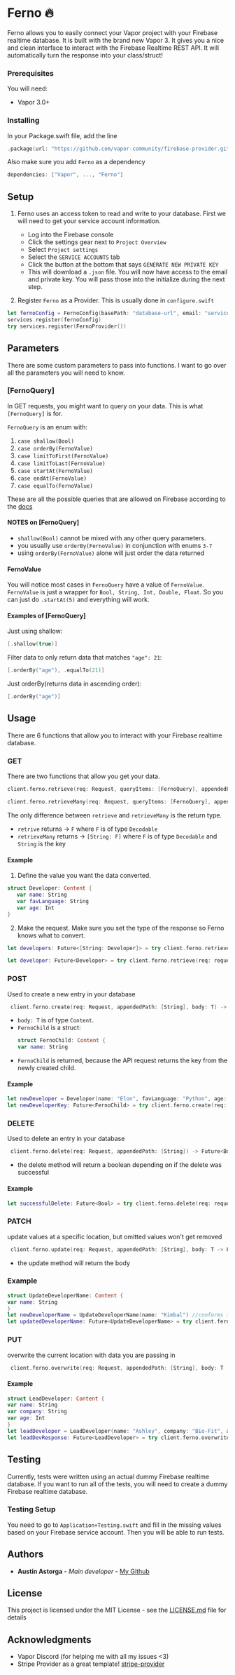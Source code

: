 # Ferno 🔥

Ferno allows you to easily connect your Vapor project with your Firebase realtime database. It is built with the brand new Vapor 3. It gives you a nice and clean interface to interact with the Firebase Realtime REST API. It will automatically turn the response into your class/struct! 

### Prerequisites
You will need:
- Vapor 3.0+

### Installing

In your Package.swift file, add the line

```swift
.package(url: "https://github.com/vapor-community/firebase-provider.git", from: "0.1.0")
```
Also make sure you add `Ferno` as a dependency

```swift
dependencies: ["Vapor", ..., "Ferno"]
```

## Setup

1. Ferno uses an access token to read and write to your database. First we will need to get your service account information.

    * Log into the Firebase console
    * Click the settings gear next to `Project Overview`
    * Select `Project settings`
    * Select the `SERVICE ACCOUNTS` tab
    * Click the button at the bottom that says `GENERATE NEW PRIVATE KEY`
    * This will download a `.json` file. You will now have access to the email and private key. You will pass those into the initialize during the next step.

2. Register `Ferno` as a Provider. This is usually done in `configure.swift`

```swift
let fernoConfig = FernoConfig(basePath: "database-url", email: "service-account-email", privateKey: "private-key")
services.register(fernoConfig)
try services.register(FernoProvider())
```

## Parameters
There are some custom parameters to pass into functions. I want to go over all the parameters you will need to know.

### [FernoQuery]
In GET requests, you might want to query on your data. This is what `[FernoQuery]` is for.

`FernoQuery` is an enum with:
   1. `case shallow(Bool)`
   2. `case orderBy(FernoValue)`
   3. `case limitToFirst(FernoValue)`
   4. `case limitToLast(FernoValue)`
   5. `case startAt(FernoValue)`
   6. `case endAt(FernoValue)`
   7. `case equalTo(FernoValue)`
   
These are all the possible queries that are allowed on Firebase according to the [docs](https://firebase.google.com/docs/reference/rest/database/#section-query-parameters)

#### NOTES on [FernoQuery]
-  `shallow(Bool)` cannot be mixed with any other query parameters.
- you usually use `orderBy(FernoValue)` in conjunction with enums `3-7`
- using `orderBy(FernoValue)` alone will just order the data returned

#### FernoValue
You will notice most cases in `FernoQuery` have a value of `FernoValue`.
`FernoValue` is just a wrapper for `Bool, String, Int, Double, Float`. So you can just do `.startAt(5)` and everything will work.

#### Examples of [FernoQuery]
Just using shallow: 
```swift
[.shallow(true)]
```
Filter data to only return data that matches `"age": 21`:
```swift
[.orderBy("age"), .equalTo(21)]
```

Just orderBy(returns data in ascending order):
```swift
[.orderBy("age")]
```
   
## Usage
There are 6 functions that allow you to interact with your Firebase realtime database.

### GET
There are two functions that allow you get your data.
   ```swift
   client.ferno.retrieve(req: Request, queryItems: [FernoQuery], appendedPath: [String])
   ```
   ```swift
   client.ferno.retrieveMany(req: Request, queryItems: [FernoQuery], appendedPath: [String])
   ```
The only difference between `retrieve` and `retrieveMany` is the return type.
- `retrive` returns -> `F` where `F` is of type `Decodable`
- `retrieveMany` returns -> `[String: F]` where `F` is of type `Decodable` and `String` is the key

#### Example
   1. Define the value you want the data converted. 
   ```swift
   struct Developer: Content {
      var name: String
      var favLanguage: String
      var age: Int
   }
   ```
   2. Make the request. Make sure you set the type of the response so Ferno knows what to convert.
   ```swift
   let developers: Future<[String: Developer]> = try client.ferno.retrieveMany(req: request, queryItems: [], appendedPath: ["developers"])
   
   let developer: Future<Developer> = try client.ferno.retrieve(req: request, queryItems: [], appendedPath: ["developers", "dev1"])
   ```
   
### POST
Used to create a new entry in your database
```swift
 client.ferno.create(req: Request, appendedPath: [String], body: T) -> Future<FernoChild>
```
- `body: T` is of type `Content`.
- `FernoChild` is a struct:
   ```swift
   struct FernoChild: Content {
   var name: String
   ```
- `FernoChild` is returned, because the API request returns the key from the newly created child.

#### Example
   ```swift
   let newDeveloper = Developer(name: "Elon", favLanguage: "Python", age: 46) //conforms to Content
   let newDeveloperKey: Future<FernoChild> = try client.ferno.create(req: request, appendedPath: ["developers"], body: newDeveloper)
   ```

### DELETE
Used to delete an entry in your database
```swift
 client.ferno.delete(req: Request, appendedPath: [String]) -> Future<Bool>
```
- the delete method will return a boolean depending on if the delete was successful

#### Example
   ```swift
   let successfulDelete: Future<Bool> = try client.ferno.delete(req: request, appendedPath: ["developers", "dev-1"])
   ```

### PATCH
update values at a specific location, but omitted values won't get removed
```swift
 client.ferno.update(req: Request, appendedPath: [String], body: T -> Future<T>
```
- the update method will return the body

### Example
   ```swift
   struct UpdateDeveloperName: Content {
   var name: String
   }
   let newDeveloperName = UpdateDeveloperName(name: "Kimbal") //conforms to Content
   let updatedDeveloperName: Future<UpdateDeveloperName> = try client.ferno.update(req: request, appendedPath: ["developers", newDeveloperKey.name], body: newDeveloper) //newDeveloperKey.name comes from the create method
   ```

### PUT
overwrite the current location with data you are passing in
```swift
 client.ferno.overwrite(req: Request, appendedPath: [String], body: T -> Future<T>
```

#### Example
   ```swift
   struct LeadDeveloper: Content {
   var name: String
   var company: String
   var age: Int
   }
   let leadDeveloper = LeadDeveloper(name: "Ashley", company: "Bio-Fit", age: 20)
   let leadDevResponse: Future<LeadDeveloper> = try client.ferno.overwrite(req: request, appendedPath: ["developers", newDeveloperKey.name], body: leadDeveloper)
   ```

## Testing

Currently, tests were written using an actual dummy Firebase realtime database. If you want to run all of the tests, you will need to create a dummy Firebase realtime database.

### Testing Setup

You need to go to `Application+Testing.swift` and fill in the missing values based on your Firebase service account. Then you will be able to run tests.

## Authors

* **Austin Astorga** - *Main developer* - [My Github](https://github.com/aaastorga)

## License

This project is licensed under the MIT License - see the [LICENSE.md](LICENSE.md) file for details

## Acknowledgments

* Vapor Discord (for helping me with all my issues <3)
* Stripe Provider as a great template! [stripe-provider](https://github.com/vapor-community/stripe-provider)

